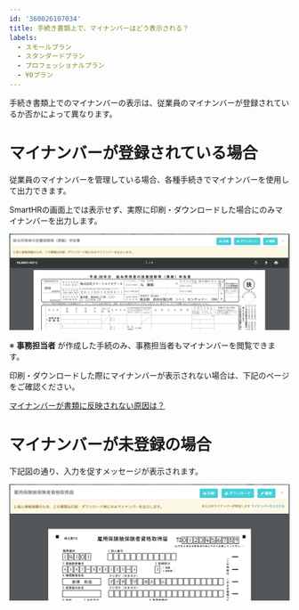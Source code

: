 ```yaml
---
id: '360026107034'
title: 手続き書類上で、マイナンバーはどう表示される？
labels:
  - スモールプラン
  - スタンダードプラン
  - プロフェッショナルプラン
  - ¥0プラン
---
```

手続き書類上でのマイナンバーの表示は、従業員のマイナンバーが登録されているか否かによって異なります。

# マイナンバーが登録されている場合

従業員のマイナンバーを管理している場合、各種手続きでマイナンバーを使用して出力できます。

SmartHRの画面上では表示せず、実際に印刷・ダウンロードした場合にのみマイナンバーを出力します。

![給与所得者の扶養控除等（異動）申告書](./49d7558ac25b8f51cfe00b9cb7f2e2a2.png)

※ **事務担当者** が作成した手続のみ、事務担当者もマイナンバーを閲覧できます。

印刷・ダウンロードした際にマイナンバーが表示されない場合は、下記のページをご確認ください。

[マイナンバーが書類に反映されない原因は？](https://knowledge.smarthr.jp/hc/ja/articles/360026262053)

# マイナンバーが未登録の場合

下記図の通り、入力を促すメッセージが表示されます。

![雇用保険被保険者資格取得届 - マイナンバー未登録](./69d14d0c5e4c93313767da9c2e964e9e.png)
